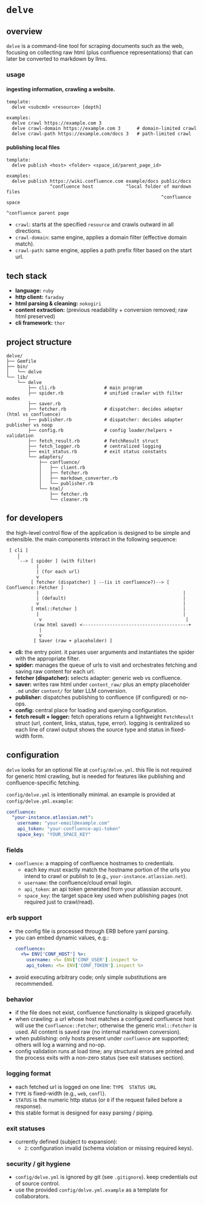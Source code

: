 # `delve`

## overview

`delve` is a command-line tool for scraping documents such as the web, focusing on collecting raw html (plus confluence representations) that can later be converted to markdown by llms.

### usage

#### ingesting information, crawling a website.

```
template:
  delve <subcmd> <resource> [depth]

examples:
  delve crawl https://example.com 3
  delve crawl-domain https://example.com 3      # domain-limited crawl
  delve crawl-path https://example.com/docs 3   # path-limited crawl
```

#### publishing local files

```
template:
  delve publish <host> <folder> <space_id/parent_page_id>

examples:
  delve publish https://wiki.confluence.com example/docs public/docs
                ^confluence host            ^local folder of mardown files
                                                         ^confluence space
                                                                ^confluence parent page
```

* `crawl`: starts at the specified `resource` and crawls outward in all
directions.
* `crawl-domain`: same engine, applies a domain filter (effective domain match).
* `crawl-path`: same engine, applies a path prefix filter based on the start url.

## tech stack

- **language:** `ruby`
- **http client:** `faraday`
- **html parsing & cleaning:** `nokogiri`
- **content extraction:** (previous readability + conversion removed; raw html preserved)
- **cli framework:** `thor`

## project structure

```
delve/
├── Gemfile
├── bin/
│   └── delve
└── lib/
    └── delve
        ├── cli.rb                  # main program
        ├── spider.rb               # unified crawler with filter modes
        ├── saver.rb
        ├── fetcher.rb              # dispatcher: decides adapter (html vs confluence)
        ├── publisher.rb            # dispatcher: decides adapter publisher vs noop
        ├── config.rb               # config loader/helpers + validation
        ├── fetch_result.rb         # FetchResult struct
        ├── fetch_logger.rb         # centralized logging
        ├── exit_status.rb          # exit status constants
        └── adapters/
            ├── confluence/
            │   ├── client.rb
            │   ├── fetcher.rb
            │   ├── markdown_converter.rb
            │   └── publisher.rb
            └── html/
                ├── fetcher.rb
                └── cleaner.rb
```

## for developers

the high-level control flow of the application is designed to be simple and
extensible. the main components interact in the following sequence:

```ascii
 [ cli ]
    |
    `--> [ spider ] (with filter)
           |
           | (for each url)
           v
         [ fetcher (dispatcher) ] --(is it confluence?)--> [ Confluence::Fetcher ]
           |                                                     |
           | (default)                                           |
           v                                                     |
         [ Html::Fetcher ]                                       |
           |                                                     |
            v                                                     |
          (raw html saved) <---------------------------------------+
            |
            v
          [ Saver (raw + placeholder) ]
```

- **cli:** the entry point. it parses user arguments and instantiates the
  spider with the appropriate filter.
- **spider:** manages the queue of urls to visit and orchestrates fetching and saving raw content for each url.
- **fetcher (dispatcher):** selects adapter: generic web vs confluence.
- **saver:** writes raw html under `content_raw/` plus an empty placeholder `.md` under `content/` for later LLM conversion.
- **publisher:** dispatches publishing to confluence (if configured) or no-ops.
- **config:** central place for loading and querying configuration.
- **fetch result + logger:** fetch operations return a lightweight `FetchResult`
  struct (url, content, links, status, type, error). logging is centralized so
  each line of crawl output shows the source type and status in fixed-width form.

## configuration

`delve` looks for an optional file at `config/delve.yml`. this file is not
required for generic html crawling, but is needed for features like publishing
and confluence-specific fetching.

`config/delve.yml` is intentionally minimal. an example is provided at
`config/delve.yml.example`:

```yaml
confluence:
  "your-instance.atlassian.net":
    username: "your-email@example.com"
    api_token: "your-confluence-api-token"
    space_key: "YOUR_SPACE_KEY"
```

### fields

- `confluence`: a mapping of confluence hostnames to credentials.
  - each key must exactly match the hostname portion of the urls you intend to
    crawl or publish to (e.g., `your-instance.atlassian.net`).
  - `username`: the confluence/cloud email login.
  - `api_token`: an api token generated from your atlassian account.
  - `space_key`: the target space key used when publishing pages (not required just to crawl/read).

### erb support

- the config file is processed through ERB before yaml parsing.
- you can embed dynamic values, e.g.:
  ```yaml
  confluence:
    <%= ENV['CONF_HOST'] %>:
      username: <%= ENV['CONF_USER'].inspect %>
      api_token: <%= ENV['CONF_TOKEN'].inspect %>
  ```
- avoid executing arbitrary code; only simple substitutions are recommended.

### behavior

- if the file does not exist, confluence functionality is skipped gracefully.
- when crawling: a url whose host matches a configured confluence host will use the `Confluence::Fetcher`; otherwise the generic `Html::Fetcher` is used. All content is saved raw (no internal markdown conversion).
- when publishing: only hosts present under `confluence` are supported; others
  will log a warning and no-op.
- config validation runs at load time; any structural errors are printed and the
  process exits with a non-zero status (see exit statuses section).

### logging format

- each fetched url is logged on one line: `TYPE  STATUS URL`
- `TYPE` is fixed-width (e.g., `web`, `confl`).
- `STATUS` is the numeric http status (or `0` if the request failed before a response).
- this stable format is designed for easy parsing / piping.

### exit statuses

- currently defined (subject to expansion):
  - `2`: configuration invalid (schema violation or missing required keys).

### security / git hygiene

- `config/delve.yml` is ignored by git (see `.gitignore`). keep credentials out of source control.
- use the provided `config/delve.yml.example` as a template for collaborators.

